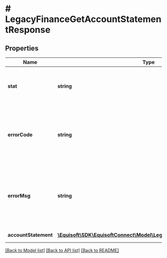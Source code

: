 # # LegacyFinanceGetAccountStatementResponse

## Properties

Name | Type | Description | Notes
------------ | ------------- | ------------- | -------------
**stat** | **string** | Status of the request that has been made. Can be &#39;ok&#39; or &#39;fail&#39; | [optional]
**errorCode** | **string** | If the request has failed, this element will contain the error code related to the problem encountered. | [optional]
**errorMsg** | **string** | If the request has failed, this element will contain the error message related to the problem encountered. | [optional]
**accountStatement** | [**\Equisoft\SDK\EquisoftConnect\Model\LegacyFinanceAccountStatement[]**](LegacyFinanceAccountStatement.md) | Array of contact |

[[Back to Model list]](../../README.md#models) [[Back to API list]](../../README.md#endpoints) [[Back to README]](../../README.md)
